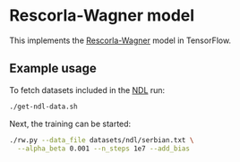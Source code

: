 # Rescorla-Wagner model

This implements the
[Rescorla-Wagner](http://www.scholarpedia.org/article/Rescorla-Wagner_model)
model in TensorFlow.

## Example usage

To fetch datasets included in the
[NDL](https://cran.r-project.org/web/packages/ndl/index.html) run:

```bash
./get-ndl-data.sh
```

Next, the training can be started:

```bash
./rw.py --data_file datasets/ndl/serbian.txt \
  --alpha_beta 0.001 --n_steps 1e7 --add_bias
```
